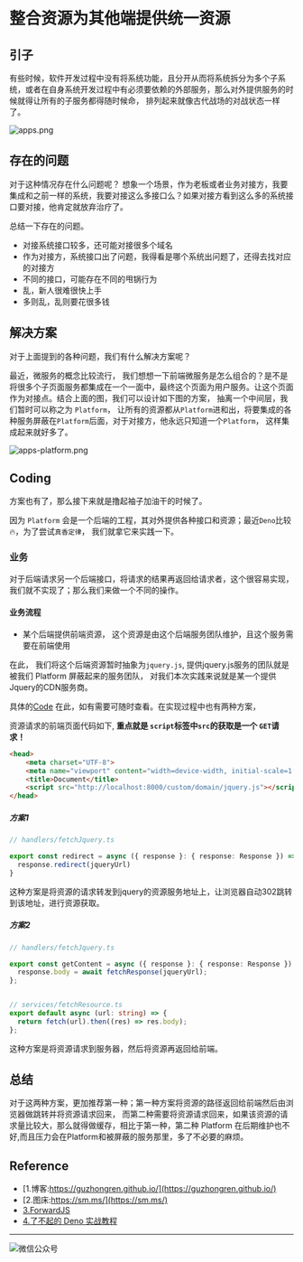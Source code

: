 # 整合资源为其他端提供统一资源


## 引子

有些时候，软件开发过程中没有将系统功能，且分开从而将系统拆分为多个子系统，或者在自身系统开发过程中有必须要依赖的外部服务，那么对外提供服务的时候就得让所有的子服务都得随时候命，
排列起来就像古代战场的对战状态一样了。

![apps.png](https://i.loli.net/2020/05/23/bnOYrJMiSzqhKVL.png)

## 存在的问题

对于这种情况存在什么问题呢？ 想象一个场景，作为老板或者业务对接方，我要集成和之前一样的系统，我要对接这么多接口么？如果对接方看到这么多的系统接口要对接，他肯定就放弃治疗了。

总结一下存在的问题。

* 对接系统接口较多，还可能对接很多个域名
* 作为对接方，系统接口出了问题，我得看是哪个系统出问题了，还得去找对应的对接方
* 不同的接口，可能存在不同的甩锅行为
* 乱，新人很难很快上手
* 多则乱，乱则要花很多钱

## 解决方案

对于上面提到的各种问题，我们有什么解决方案呢？

最近，微服务的概念比较流行， 我们想想一下前端微服务是怎么组合的？是不是将很多个子页面服务都集成在一个一面中，最终这个页面为用户服务。让这个页面作为对接点。结合上面的图，我们可以设计如下图的方案， 抽离一个中间层，我们暂时可以称之为 `Platform`，
让所有的资源都从`Platform`进和出，将要集成的各种服务屏蔽在`Platform`后面，对于对接方，他永远只知道一个`Platform`， 这样集成起来就好多了。

![apps-platform.png](https://i.loli.net/2020/05/23/EbGaLkr5g6sHxpK.png)

## Coding

方案也有了，那么接下来就是撸起袖子加油干的时候了。

因为 `Platform` 会是一个后端的工程，其对外提供各种接口和资源；最近`Deno`比较🔥，为了尝试`真香定律`， 我们就拿它来实践一下。

### 业务

对于后端请求另一个后端接口，将请求的结果再返回给请求者，这个很容易实现， 我们就不实现了；那么我们来做一个不同的操作。

#### 业务流程

* 某个后端提供前端资源， 这个资源是由这个后端服务团队维护，且这个服务需要在前端使用

在此， 我们将这个后端资源暂时抽象为`jquery.js`, 提供jquery.js服务的团队就是被我们 Platform 屏蔽起来的服务团队， 对我们本次实践来说就是某一个提供Jquery的CDN服务商。

具体的[Code](https://github.com/ByteWars/forwardJS) 在此，如有需要可随时查看。在实现过程中也有两种方案，

资源请求的前端页面代码如下, **重点就是 `script`标签中`src`的获取是一个 `GET`请求！**

```html
<head>
    <meta charset="UTF-8">
    <meta name="viewport" content="width=device-width, initial-scale=1.0">
    <title>Document</title>
    <script src="http://localhost:8000/custom/domain/jquery.js"></script>
</head>

```

##### 方案1

```Typescript
// handlers/fetchJquery.ts

export const redirect = async ({ response }: { response: Response }) => {
  response.redirect(jqueryUrl)
}

```

这种方案是将资源的请求转发到jquery的资源服务地址上，让浏览器自动302跳转到该地址，进行资源获取。

##### 方案2

```Typescript
// handlers/fetchJquery.ts

export const getContent = async ({ response }: { response: Response }) => {
  response.body = await fetchResponse(jqueryUrl);
};


// services/fetchResource.ts
export default async (url: string) => {
  return fetch(url).then((res) => res.body);
};

```

这种方案是将资源请求到服务器，然后将资源再返回给前端。

## 总结

对于这两种方案，更加推荐第一种；第一种方案将资源的路径返回给前端然后由浏览器做跳转并将资源请求回来， 而第二种需要将资源请求回来，如果该资源的请求量比较大，那么就得做缓存，相比于第一种，第二种 Platform 在后期维护也不好,而且压力会在Platform和被屏蔽的服务那里，多了不必要的麻烦。

## Reference

* [1.博客:https://guzhongren.github.io/](https://guzhongren.github.io/)
* [2.图床:https://sm.ms/](https://sm.ms/)
* [3.ForwardJS](https://github.com/ByteWars/forwardJS)
* [4.了不起的 Deno 实战教程](https://mp.weixin.qq.com/s/J4A5EYL7Kk8cx_X7Kh36Iw)

----
![微信公众号](https://s1.ax1x.com/2020/05/23/Yx1I5q.png)
